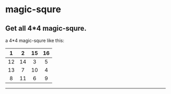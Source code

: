 # magic-squre

Get all 4*4 magic-squre.
------------------------
a 4*4 magic-squre like this:

|   1  |   2  |  15  |  16  |
|:----:|:----:|:----:|:----:|
|  12  |  14  |   3  |   5  |
|  13  |   7  |  10  |   4  |
|   8  |  11  |   6  |   9  |

---
